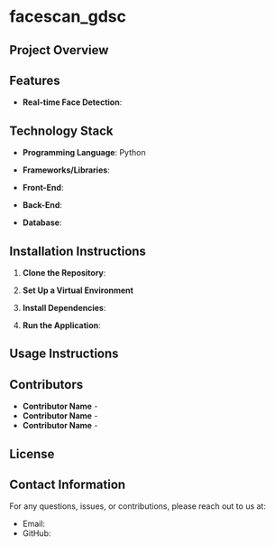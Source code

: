 # facescan_gdsc


## Project Overview


## Features
- **Real-time Face Detection**: 


## Technology Stack
- **Programming Language**: Python
- **Frameworks/Libraries**:

- **Front-End**:
- **Back-End**:
- **Database**: 

## Installation Instructions
1. **Clone the Repository**:


2. **Set Up a Virtual Environment** 


3. **Install Dependencies**:


4. **Run the Application**:


## Usage Instructions

   


## Contributors
- **Contributor Name** - 
- **Contributor Name** -
- **Contributor Name** - 

## License


## Contact Information
For any questions, issues, or contributions, please reach out to us at:
- Email: 
- GitHub: 

